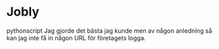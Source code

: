 # Jobly
pythonscript
Jag gjorde det bästa jag kunde men av någon anledning så kan jag inte få in någon URL för företagets logga.
